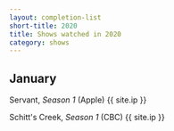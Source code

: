 ```yaml
---
layout: completion-list
short-title: 2020
title: Shows watched in 2020
category: shows
---
```

## January
Servant, _Season 1_ (Apple) {{ site.ip }}

Schitt's Creek, _Season 1_ (CBC) {{ site.ip }}